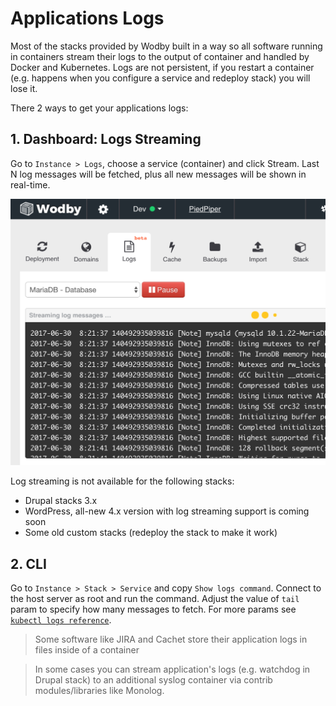 # Applications Logs

Most of the stacks provided by Wodby built in a way so all software running in containers stream their logs to the output of container and handled by Docker and Kubernetes. Logs are not persistent, if you restart a container (e.g. happens when you configure a service and redeploy stack) you will lose it. 

There 2 ways to get your applications logs:

## 1. Dashboard: Logs Streaming

Go to `Instance > Logs`, choose a service (container) and click Stream. Last N log messages will be fetched, plus all new messages will be shown in real-time.

![](_images/logs-streaming.png)

Log streaming is not available for the following stacks:

* Drupal stacks 3.x
* WordPress, all-new 4.x version with log streaming support is coming soon
* Some old custom stacks (redeploy the stack to make it work)

## 2. CLI

Go to `Instance > Stack > Service` and copy `Show logs command`. Connect to the host server as root and run the command. Adjust the value of `tail` param to specify how many messages to fetch. For more params see [`kubectl logs reference`](https://kubernetes.io/docs/user-guide/kubectl/v1.7/#logs).

> Some software like JIRA and Cachet store their application logs in files inside of a container

> In some cases you can stream application's logs (e.g. watchdog in Drupal stack) to an additional syslog container via contrib modules/libraries like Monolog.
